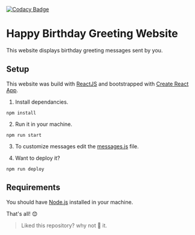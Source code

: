 [![Codacy Badge](https://app.codacy.com/project/badge/Grade/e21f4875de66452493a9fa3c5e41b8b0)](https://www.codacy.com/manual/th3c0d3br34ker/hbd?utm_source=github.com&utm_medium=referral&utm_content=th3c0d3br34ker/hbd&utm_campaign=Badge_Grade)

# Happy Birthday Greeting Website

This website displays birthday greeting messages sent by you.

## Setup

This website was build with [ReactJS](https://reactjs.org/) and bootstrapped with [Create React App](https://github.com/facebook/create-react-app).

1.  Install dependancies.

```shell
npm install
```

2.  Run it in your machine.

```shell
npm run start
```

3.  To customize messages edit the [messages.js](./src/messages.js) file.

4.  Want to deploy it?

```shell
npm run deploy
```

## Requirements

You should have [Node.js](https://nodejs.org/) installed in your machine.

That's all! 😊

> Liked this repository? why not 🌟 it.
